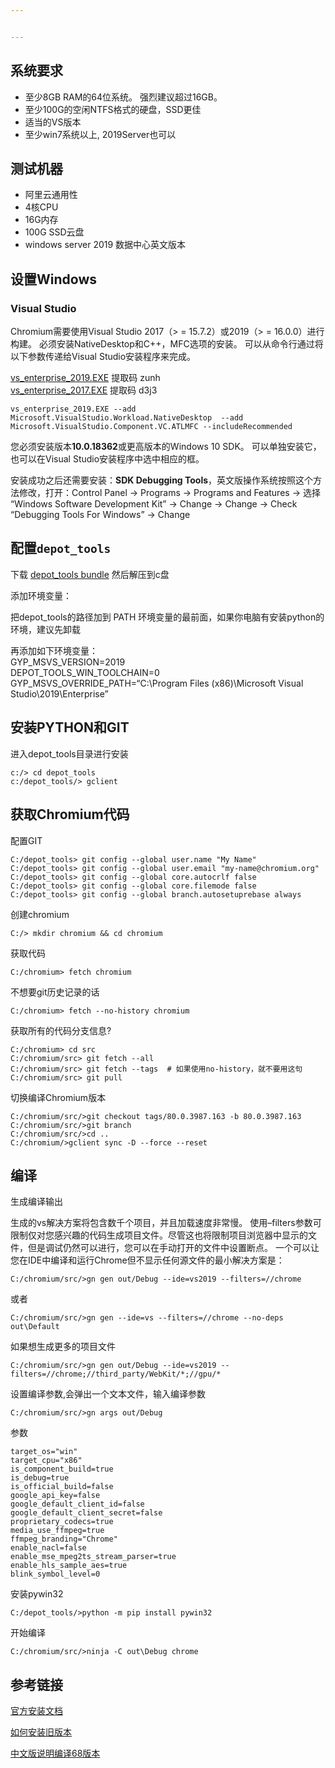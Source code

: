 ```yaml
---


---
```


<h2 id="系统要求">系统要求</h2>
<ul>
<li>至少8GB RAM的64位系统。 强烈建议超过16GB。</li>
<li>至少100G的空闲NTFS格式的硬盘，SSD更佳</li>
<li>适当的VS版本</li>
<li>至少win7系统以上, 2019Server也可以</li>
</ul>
<h2 id="测试机器">测试机器</h2>
<ul>
<li>阿里云通用性</li>
<li>4核CPU</li>
<li>16G内存</li>
<li>100G SSD云盘</li>
<li>windows server 2019 数据中心英文版本</li>
</ul>
<h2 id="设置windows">设置Windows</h2>
<h3 id="visual-studio">Visual Studio</h3>
<p>Chromium需要使用Visual Studio 2017（&gt; = 15.7.2）或2019（&gt; = 16.0.0）进行构建。 必须安装NativeDesktop和C++，MFC选项的安装。 可以从命令行通过将以下参数传递给Visual Studio安装程序来完成。</p>
<p><a href="https://pan.baidu.com/s/1GNFwPqnXjdLlIhPL5Ui4XA">vs_enterprise_2019.EXE</a>  提取码  zunh<br>
<a href="https://pan.baidu.com/s/1I1wipbz-Nazqm7YRGCogyQ">vs_enterprise_2017.EXE</a> 提取码  d3j3</p>
<pre><code>vs_enterprise_2019.EXE --add Microsoft.VisualStudio.Workload.NativeDesktop  --add Microsoft.VisualStudio.Component.VC.ATLMFC --includeRecommended
</code></pre>
<p>您必须安装版本<strong>10.0.18362</strong>或更高版本的Windows 10 SDK。 可以单独安装它，也可以在Visual Studio安装程序中选中相应的框。</p>
<p>安装成功之后还需要安装：<strong>SDK Debugging Tools</strong>，英文版操作系统按照这个方法修改，打开：Control Panel → Programs → Programs and Features → 选择 “Windows Software Development Kit” → Change → Change → Check “Debugging Tools For Windows” → Change</p>
<h2 id="配置depot_tools">配置<code>depot_tools</code></h2>
<p>下载 <a href="https://storage.googleapis.com/chrome-infra/depot_tools.zip">depot_tools bundle</a> 然后解压到c盘</p>
<p>添加环境变量：</p>
<p>把depot_tools的路径加到 PATH  环境变量的最前面，如果你电脑有安装python的环境，建议先卸载</p>
<p>再添加如下环境变量：<br>
GYP_MSVS_VERSION=2019<br>
DEPOT_TOOLS_WIN_TOOLCHAIN=0<br>
GYP_MSVS_OVERRIDE_PATH=“C:\Program Files (x86)\Microsoft Visual Studio\2019\Enterprise”</p>
<h2 id="安装python和git">安装PYTHON和GIT</h2>
<p>进入depot_tools目录进行安装</p>
<pre><code>c:/&gt; cd depot_tools
c:/depot_tools/&gt; gclient
</code></pre>
<h2 id="获取chromium代码">获取Chromium代码</h2>
<p>配置GIT</p>
<pre><code>C:/depot_tools&gt; git config --global user.name "My Name" 
C:/depot_tools&gt; git config --global user.email "my-name@chromium.org" 
C:/depot_tools&gt; git config --global core.autocrlf false 
C:/depot_tools&gt; git config --global core.filemode false 
C:/depot_tools&gt; git config --global branch.autosetuprebase always
</code></pre>
<p>创建chromium</p>
<pre><code>C:/&gt; mkdir chromium &amp;&amp; cd chromium
</code></pre>
<p>获取代码</p>
<pre><code>C:/chromium&gt; fetch chromium
</code></pre>
<p>不想要git历史记录的话</p>
<pre><code>C:/chromium&gt; fetch --no-history chromium
</code></pre>
<p>获取所有的代码分支信息?</p>
<pre><code>C:/chromium&gt; cd src  
C:/chromium/src&gt; git fetch --all  
C:/chromium/src&gt; git fetch --tags  # 如果使用no-history，就不要用这句
C:/chromium/src&gt; git pull
</code></pre>
<p>切换编译Chromium版本</p>
<pre><code>C:/chromium/src/&gt;git checkout tags/80.0.3987.163 -b 80.0.3987.163
C:/chromium/src/&gt;git branch
C:/chromium/src/&gt;cd ..
C:/chromium/&gt;gclient sync -D --force --reset
</code></pre>
<h2 id="编译">编译</h2>
<p>生成编译输出</p>
<p>生成的vs解决方案将包含数千个项目，并且加载速度非常慢。 使用–filters参数可限制仅对您感兴趣的代码生成项目文件。尽管这也将限制项目浏览器中显示的文件，但是调试仍然可以进行，您可以在手动打开的文件中设置断点。 一个可以让您在IDE中编译和运行Chrome但不显示任何源文件的最小解决方案是：</p>
<pre><code>C:/chromium/src/&gt;gn gen out/Debug --ide=vs2019 --filters=//chrome  
</code></pre>
<p>或者</p>
<pre><code>C:/chromium/src/&gt;gn gen --ide=vs --filters=//chrome --no-deps out\Default
</code></pre>
<p>如果想生成更多的项目文件</p>
<pre><code>C:/chromium/src/&gt;gn gen out/Debug --ide=vs2019 --filters=//chrome;//third_party/WebKit/*;//gpu/*
</code></pre>
<p>设置编译参数,会弹出一个文本文件，输入编译参数</p>
<pre><code>C:/chromium/src/&gt;gn args out/Debug 
</code></pre>
<p>参数</p>
<pre><code>target_os="win"
target_cpu="x86"
is_component_build=true
is_debug=true
is_official_build=false
google_api_key=false
google_default_client_id=false
google_default_client_secret=false
proprietary_codecs=true
media_use_ffmpeg=true
ffmpeg_branding="Chrome"
enable_nacl=false
enable_mse_mpeg2ts_stream_parser=true
enable_hls_sample_aes=true
blink_symbol_level=0
</code></pre>
<p>安装pywin32</p>
<pre><code>C:/depot_tools/&gt;python -m pip install pywin32
</code></pre>
<p>开始编译</p>
<pre><code>C:/chromium/src/&gt;ninja -C out\Debug chrome
</code></pre>
<h2 id="参考链接">参考链接</h2>
<p><a href="https://chromium.googlesource.com/chromium/src/+/80.0.3987.163/docs/windows_build_instructions.md">官方安装文档</a></p>
<p><a href="https://chromium.googlesource.com/chromium/src.git/+/master/docs/building_old_revisions.md">如何安装旧版本</a></p>
<p><a href="https://my.oschina.net/u/3175552/blog/3001316">中文版说明编译68版本</a></p>

